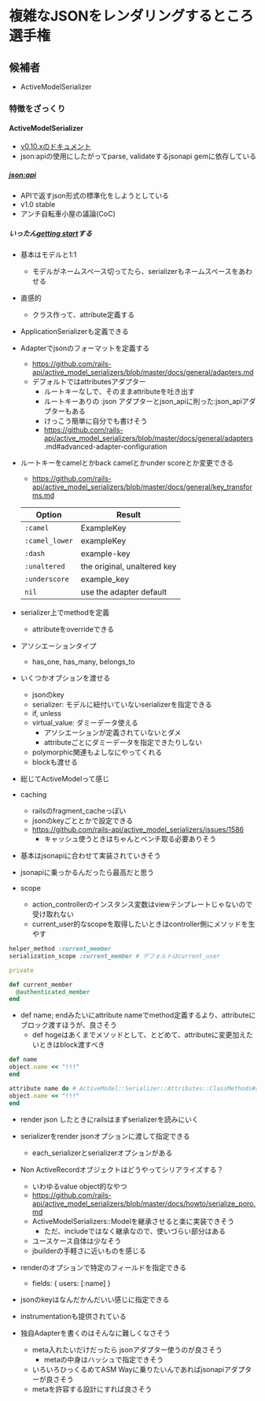 # 複雑なJSONをレンダリングするところ選手権

## 候補者
- ActiveModelSerializer

### 特徴をざっくり

#### ActiveModelSerializer
- [v0.10.xのドキュメント](https://github.com/rails-api/active_model_serializers/tree/master/docs)
- json:apiの使用にしたがってparse, validateするjsonapi gemに依存している

##### [json:api](http://jsonapi.org/)
- APIで返すjson形式の標準化をしようとしている
- v1.0 stable
- アンチ自転車小屋の議論(CoC)

##### いったん[getting start](https://github.com/rails-api/active_model_serializers/blob/master/docs/general/getting_started.md)する
- 基本はモデルと1:1
  - モデルがネームスペース切ってたら、serializerもネームスペースをあわせる
- 直感的
  - クラス作って、attribute定義する
- ApplicationSerializerも定義できる
- Adapterでjsonのフォーマットを定義する
  - https://github.com/rails-api/active_model_serializers/blob/master/docs/general/adapters.md
  - デフォルトではattributesアダプター
    - ルートキーなしで、そのままattributeを吐き出す
    - ルートキーありの :json アダプターとjson_apiに則った:json_apiアダプターもある
    - けっこう簡単に自分でも書けそう
    - https://github.com/rails-api/active_model_serializers/blob/master/docs/general/adapters
    .md#advanced-adapter-configuration
- ルートキーをcamelとかback camelとかunder scoreとか変更できる
  - https://github.com/rails-api/active_model_serializers/blob/master/docs/general/key_transforms.md
  
  | Option | Result |
  |----|----|
  | `:camel` | ExampleKey |
  | `:camel_lower` | exampleKey |
  | `:dash` | example-key |
  | `:unaltered` | the original, unaltered key |
  | `:underscore` | example_key |
  | `nil` | use the adapter default |

- serializer上でmethodを定義
  - attributeをoverrideできる
- アソシエーションタイプ
  - has_one, has_many, belongs_to
- いくつかオプションを渡せる
  - jsonのkey
  - serializer: モデルに紐付いていないserializerを指定できる
  - if, unless
  - virtual_value: ダミーデータ使える
    - アソシエーションが定義されていないとダメ
    - attributeごとにダミーデータを指定できたりしない
  - polymorphic関連もよしなにやってくれる
  - blockも渡せる

- 総じてActiveModelって感じ

- caching
  - railsのfragment_cacheっぽい
  - jsonのkeyごととかで設定できる
  - https://github.com/rails-api/active_model_serializers/issues/1586
    - キャッシュ使うときはちゃんとベンチ取る必要ありそう

- 基本はjsonapiに合わせて実装されていきそう
- jsonapiに乗っかるんだったら最高だと思う

- scope
  - action_controllerのインスタンス変数はviewテンプレートじゃないので受け取れない
  - current_user的なscopeを取得したいときはcontroller側にメソッドを生やす

```ruby
helper_method :current_member
serialization_scope :current_member # デフォルトはcurrent_user

private

def current_member
  @authenticated_member
end
```

- def name; endみたいにattribute nameでmethod定義するより、attributeにブロック渡すほうが、良さそう
  - def hogeはあくまでメソッドとして、とどめて、attributeに変更加えたいときはblock渡すべき

```ruby
def name
object.name << "!!!"
end

attribute name do # ActiveModel::Serializer::Attributes::ClassMethods#attribute
object.name << "!!!"
end
```

- render json したときにrailsはまずserializerを読みにいく
- serializerをrender jsonオプションに渡して指定できる
  - each_serializerとserializerオプションがある

- Non ActiveRecordオブジェクトはどうやってシリアライズする？
  - いわゆるvalue object的なやつ
  - https://github.com/rails-api/active_model_serializers/blob/master/docs/howto/serialize_poro.md
  - ActiveModelSerializers::Modelを継承させると楽に実装できそう
    - ただ、includeではなく継承なので、使いづらい部分はある
  - ユースケース自体は少なそう
  - jbuilderの手軽さに近いものを感じる
- renderのオプションで特定のフィールドを指定できる
  - fields: { users: [:name] }
- jsonのkeyはなんだかんだいい感じに指定できる
- instrumentationも提供されている
- 独自Adapterを書くのはそんなに難しくなさそう
  - meta入れたいだけだったら jsonアダプター使うのが良さそう
    - metaの中身はハッシュで指定できそう
  - いろいろひっくるめてASM Wayに乗りたいんであればjsonapiアダプターが良さそう
  - metaを許容する設計にすれば良さそう